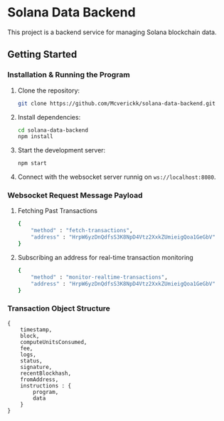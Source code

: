 # Solana Data Backend

This project is a backend service for managing Solana blockchain data.

## Getting Started

### Installation & Running the Program

1. Clone the repository:
    ```sh
    git clone https://github.com/Mcverickk/solana-data-backend.git
    ```
2. Install dependencies:
    ```sh
    cd solana-data-backend
    npm install
    ```
3. Start the development server:
    ```sh
    npm start
    ```
4. Connect with the websocket server runnig on `ws://localhost:8080`.

### Websocket Request Message Payload

1. Fetching Past Transactions
    ```sh
    {
        "method" : "fetch-transactions",
        "address" : "HrpW6yzDnQdfsS3K8NpD4Vtz2XxkZUmieigQoa1GeGbV"
    }
    ```
2. Subscribing an address for real-time transaction monitoring
    ```sh
    {
        "method" : "monitor-realtime-transactions",
        "address" : "HrpW6yzDnQdfsS3K8NpD4Vtz2XxkZUmieigQoa1GeGbV"
    }
    ```

### Transaction Object Structure
    {
        timestamp,
        block,
        computeUnitsConsumed,
        fee,
        logs,
        status,
        signature,
        recentBlockhash,
        fromAddress,
        instructions : {
            program,
            data
        }
    }

    